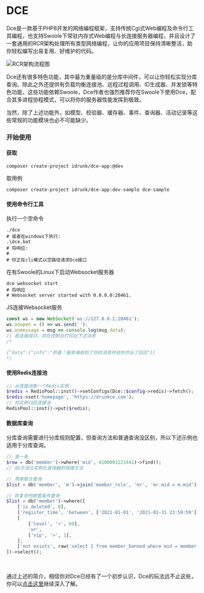 # DCE

Dce是一款基于PHP8开发的网络编程框架，支持传统Cgi式Web编程及命令行工具编程，也支持Swoole下常驻内存式Web编程与长连接服务器编程，并且设计了一套通用的RCR架构处理所有类型网络编程，让你的应用项目保持清晰整洁，助你轻松编写出易复用、好维护的代码。

![RCR架构流程图](https://drunkce.com/assets/img/rcr.728a5b53.svg)

Dce还有很多特色功能，其中最为重量级的是分库中间件，可以让你轻松实现分库查询。除此之外还提供有负载均衡连接池、远程过程调用、ID生成器、并发锁等特色功能，这些功能依赖Swoole，Dce作者也强烈推荐你在Swoole下使用Dce，配合其多进程协程模式，可以将你的服务器性能发挥到极致。

当然，除了上述功能外，如模型、校验器、缓存器、事件、查询器、活动记录等这些常规的功能模块也必不可能缺少。



### 开始使用


#### 获取

```shell
composer create-project idrunk/dce-app:@dev
```

取用例
```shell
composer create-project idrunk/dce-app:dev-sample dce-sample
```


#### 使用命令行工具

执行一个空命令
```shell
./dce
# 或者在windows下执行:
.\dce.bat
# 将响应:
#
# 你正在cli模式以空路径请求Dce接口
```

在有Swoole的Linux下启动Websocket服务器
```shell
dce websocket start
# 将响应
# Websocket server started with 0.0.0.0:20461.
```

JS连接Websocket服务
```js
const ws = new WebSocket('ws://127.0.0.1:20461');
ws.onopen = () => ws.send('');
ws.onmessage = msg => console.log(msg.data);
// 若连接成功，将在控制台打印出下述消息
/*

{"data":{"info":"恭喜！服务端收到了你的消息并给你作出了回应"}}
*/
```


#### 使用Redis连接池

```php
// 从连接池取一个Redis实例
$redis = RedisPool::inst()->setConfigs(Dce::$config->redis)->fetch();
$redis->set('homepage', 'https://drunkce.com');
// 将实例归还连接池
RedisPool::inst()->put($redis);
```


#### 数据库查询

分库查询需要进行分库规则配置，但查询方法和普通查询没区别，所以下述示例也适用于分库查询。
```php
// 查一条
$row = db('member')->where('mid', 4100001221441)->find();
// db方法位实例化查询器的快捷方法

// 简单联合查询
$list = db('member', 'm')->join('member_role', 'mr', 'mr.mid = m.mid')->select();

// 较复杂的嵌套条件查询
$list = db('member')->where([
    ['is_deleted', 0],
    ['register_time', 'between', ['2021-01-01', '2021-01-31 23:59:59']],
    [
        ['level', '>', 60],
        'or',
        ['vip', '>', 1],
    ],
    ['not exists', raw('select 1 from member_banned where mid = member.mid')],
])->select();
```

<br>

通过上述的简介，相信你对Dce已经有了一个初步认识，Dce的玩法远不止这些，你可以[点击这里](https://drunkce.com/guide/)继续深入了解。